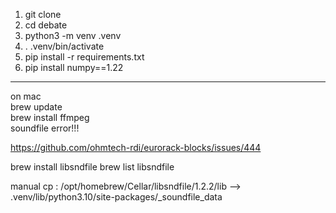 1. git clone  
2. cd debate   
3. python3 -m venv .venv  
4. . .venv/bin/activate  
5. pip install -r requirements.txt  
6. pip install numpy==1.22

---
on mac  
brew update  
brew install ffmpeg  
soundfile error!!!

https://github.com/ohmtech-rdi/eurorack-blocks/issues/444

brew install libsndfile
brew list libsndfile

manual cp : /opt/homebrew/Cellar/libsndfile/1.2.2/lib --> .venv/lib/python3.10/site-packages/_soundfile_data
